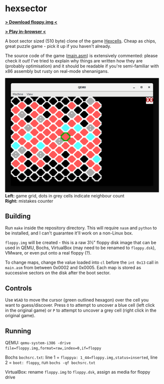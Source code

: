 hexsector
=========
[**> Download floppy.img <**](https://github.com/The6P4C/hexsector/releases/download/v1.0/floppy.img)

[**> Play in-browser <**](https://the6p4c.github.io/hexsector/index.html)

A boot sector sized (510 byte) clone of the game [Hexcells](https://store.steampowered.com/app/265890/Hexcells/). Cheap as chips, great puzzle game - pick it up if you haven't already.

The source code of the game ([main.asm](main.asm)) is extensively commented: please check it out! I've tried to explain why things are written how they are (probably optimisation) and it should be readable if you're semi-familiar with x86 assembly but rusty on real-mode shenanigans.

![hexsector running in QEMU](img/qemu.png)  
**Left:** game grid, dots in grey cells indicate neighbour count  
**Right:** mistakes counter

## Building
Run `make` inside the repository directory. This will require `nasm` and `python` to be installed, and I can't guarantee it'll work on a non-Linux box.

`floppy.img` will be created - this is a raw 3½" floppy disk image that can be used in QEMU, Bochs, VirtualBox (may need to be renamed to `floppy.dsk`), VMware, or even put onto a real floppy (?).

To change maps, change the value loaded into `cl` before the `int 0x13` call in `main.asm` from between 0x0002 and 0x0005. Each map is stored as successive sectors on the disk after the boot sector.

## Controls
Use `WSAD` to move the cursor (green outlined hexagon) over the cell you want to guess/discover. Press `O` to attempt to uncover a blue cell (left click in the original game) or `P` to attempt to uncover a grey cell (right click in the original game).

## Running
QEMU: `qemu-system-i386 -drive file=floppy.img,format=raw,index=0,if=floppy`

Bochs `bochsrc.txt`: line 1 = `floppya: 1_44=floppy.img,status=inserted`, line 2 = `boot: floppy`, run `bochs -qf bochsrc.txt`

VirtualBox: rename `floppy.img` to `floppy.dsk`, assign as media for floppy drive
